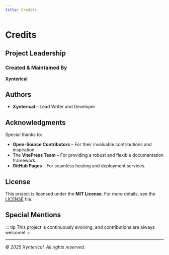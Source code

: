 ```yaml
---
title: Credits
---
```


# Credits

## Project Leadership

### Created & Maintained By

**Xynterical**

## Authors

- **Xynterical** – Lead Writer and Developer

## Acknowledgments

Special thanks to:

- **Open-Source Contributors** – For their invaluable contributions and inspiration.
- The **VitePress Team** – For providing a robust and flexible documentation framework.
- **GitHub Pages** – For seamless hosting and deployment services.

## License

This project is licensed under the **MIT License**. For more details, see the [LICENSE](./license) file.

## Special Mentions

::: tip
This project is continuously evolving, and contributions are always welcome!
:::

---

*© 2025 Xynterical. All rights reserved.*